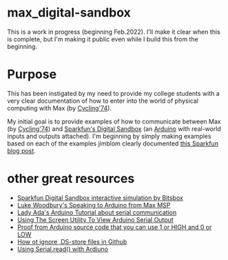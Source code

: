 # max_digital-sandbox

This is a work in progress (beginning Feb.2022). I'll make it clear when this is complete, but I'm making it public even while I build this from the beginning.

# Purpose

This has been instigated by my need to provide my college students with a very clear documentation of how to enter into the world of physical computing with Max (by [Cycling'74](https://cycling74.com)). 

My initial goal is to provide examples of how to communicate between Max (by [Cycling'74](https://cycling74.com)) and [Sparkfun's Digital Sandbox](https://www.sparkfun.com/products/12651) (an [Arduino](https://www.arduino.cc) with real-world inputs and outputs attached). I'm beginning by simply making examples based on each of the examples jimblom clearly documented [this Sparkfun blog post](https://learn.sparkfun.com/tutorials/digital-sandbox-arduino-companion).

# other great resources
- [Sparkfun Digital Sandbox interactive simulation by Bitsbox](http://sparkfun.codepops.com/)
- [Luke Woodbury's Speaking to Arduino from Max MSP](https://www.dotlib.org/arduino-workshop-9)
- [Lady Ada's Arduino Tutorial about serial communication](http://www.ladyada.net/learn/arduino/lesson4.html)
- [Using The Screen Utility To View Arduino Serial Output](https://www.woolseyworkshop.com/2020/08/07/quick-tip-using-the-screen-utility-to-view-arduino-serial-output/)
- [Proof from Arduino source code that you can use 1 or HIGH and 0 or LOW](https://github.com/arduino/ArduinoCore-avr/blob/master/cores/arduino/Arduino.h#L40-L41)
- [How ot ignore ,DS-store files in Github](https://code.likeagirl.io/how-to-get-rid-of-ds-store-and-node-modules-in-git-repositories-d37b8a391247)
- [Using Serial.read() with Ardiuno](https://www.programmingelectronics.com/serial-read/)
